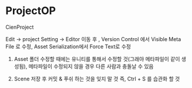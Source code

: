 # ProjectOP
CienProject

Edit -> project Setting -> Editor 이동 후 , Version Control 에서 Visible Meta File 로 수정,  Asset Serialization에서 Force Text로 수정 

1. Asset 폴더 수정할 때에는 유니티를 통해서 수정할 것(그래야 메타파일이 같이 생성됨), 메타파일이 수정되지 않을 경우 다른 사람과 충돌날 수 있음 

2. Scene 저장 후 커밋 & 푸쉬 하는 것을 잊지 말 것 즉, Ctrl + S 를 습관화 할 것
